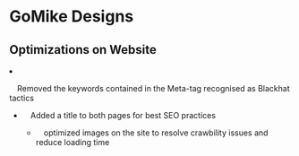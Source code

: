 <html lang="en">
<head></head>
<body>
<h1>GoMike Designs</h1>

<h2>Optimizations on Website</h2>
<li><p>&emsp;Removed the keywords contained in the Meta-tag recognised as Blackhat tactics</p></li><ul>
<li><p>&emsp;Added a title to both pages for best SEO practices</p></li><ul>
<li><p>&emsp;optimized images on the site to resolve crawbility issues and reduce loading time</p></li></ul><ul>
